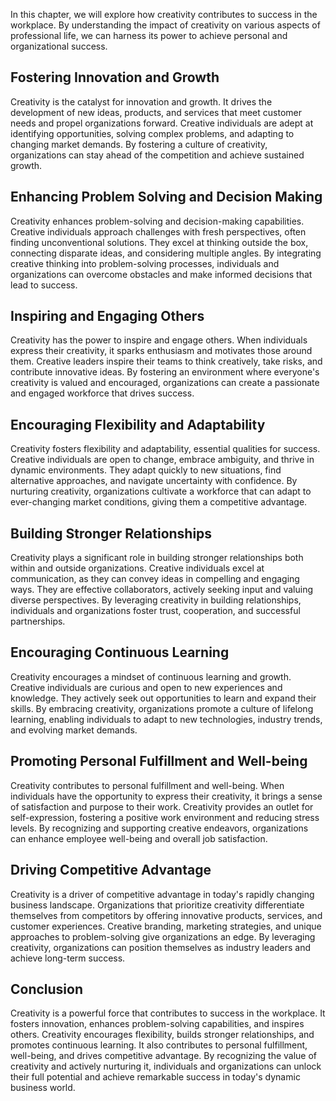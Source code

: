
In this chapter, we will explore how creativity contributes to success in the workplace. By understanding the impact of creativity on various aspects of professional life, we can harness its power to achieve personal and organizational success.

Fostering Innovation and Growth
-------------------------------

Creativity is the catalyst for innovation and growth. It drives the development of new ideas, products, and services that meet customer needs and propel organizations forward. Creative individuals are adept at identifying opportunities, solving complex problems, and adapting to changing market demands. By fostering a culture of creativity, organizations can stay ahead of the competition and achieve sustained growth.

Enhancing Problem Solving and Decision Making
---------------------------------------------

Creativity enhances problem-solving and decision-making capabilities. Creative individuals approach challenges with fresh perspectives, often finding unconventional solutions. They excel at thinking outside the box, connecting disparate ideas, and considering multiple angles. By integrating creative thinking into problem-solving processes, individuals and organizations can overcome obstacles and make informed decisions that lead to success.

Inspiring and Engaging Others
-----------------------------

Creativity has the power to inspire and engage others. When individuals express their creativity, it sparks enthusiasm and motivates those around them. Creative leaders inspire their teams to think creatively, take risks, and contribute innovative ideas. By fostering an environment where everyone's creativity is valued and encouraged, organizations can create a passionate and engaged workforce that drives success.

Encouraging Flexibility and Adaptability
----------------------------------------

Creativity fosters flexibility and adaptability, essential qualities for success. Creative individuals are open to change, embrace ambiguity, and thrive in dynamic environments. They adapt quickly to new situations, find alternative approaches, and navigate uncertainty with confidence. By nurturing creativity, organizations cultivate a workforce that can adapt to ever-changing market conditions, giving them a competitive advantage.

Building Stronger Relationships
-------------------------------

Creativity plays a significant role in building stronger relationships both within and outside organizations. Creative individuals excel at communication, as they can convey ideas in compelling and engaging ways. They are effective collaborators, actively seeking input and valuing diverse perspectives. By leveraging creativity in building relationships, individuals and organizations foster trust, cooperation, and successful partnerships.

Encouraging Continuous Learning
-------------------------------

Creativity encourages a mindset of continuous learning and growth. Creative individuals are curious and open to new experiences and knowledge. They actively seek out opportunities to learn and expand their skills. By embracing creativity, organizations promote a culture of lifelong learning, enabling individuals to adapt to new technologies, industry trends, and evolving market demands.

Promoting Personal Fulfillment and Well-being
---------------------------------------------

Creativity contributes to personal fulfillment and well-being. When individuals have the opportunity to express their creativity, it brings a sense of satisfaction and purpose to their work. Creativity provides an outlet for self-expression, fostering a positive work environment and reducing stress levels. By recognizing and supporting creative endeavors, organizations can enhance employee well-being and overall job satisfaction.

Driving Competitive Advantage
-----------------------------

Creativity is a driver of competitive advantage in today's rapidly changing business landscape. Organizations that prioritize creativity differentiate themselves from competitors by offering innovative products, services, and customer experiences. Creative branding, marketing strategies, and unique approaches to problem-solving give organizations an edge. By leveraging creativity, organizations can position themselves as industry leaders and achieve long-term success.

Conclusion
----------

Creativity is a powerful force that contributes to success in the workplace. It fosters innovation, enhances problem-solving capabilities, and inspires others. Creativity encourages flexibility, builds stronger relationships, and promotes continuous learning. It also contributes to personal fulfillment, well-being, and drives competitive advantage. By recognizing the value of creativity and actively nurturing it, individuals and organizations can unlock their full potential and achieve remarkable success in today's dynamic business world.
